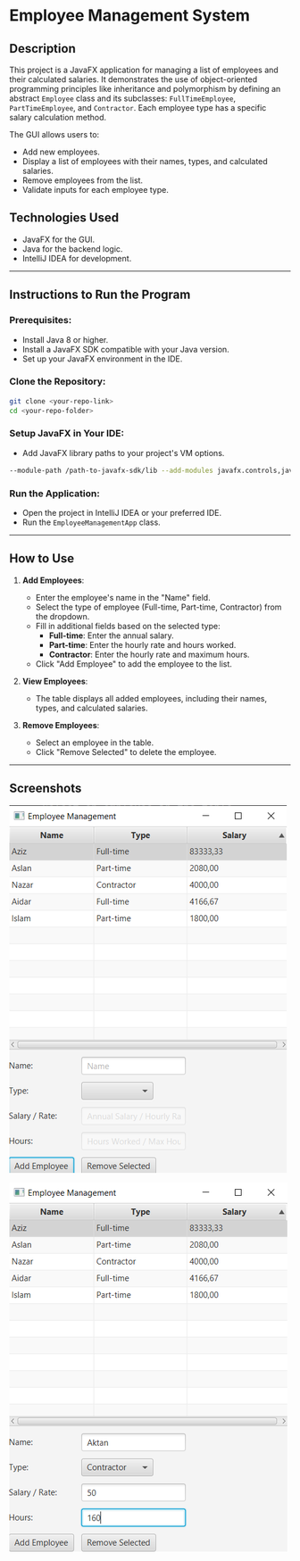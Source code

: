 # Employee Management System

## Description
This project is a JavaFX application for managing a list of employees and their calculated salaries. 
It demonstrates the use of object-oriented programming principles like inheritance and polymorphism 
by defining an abstract `Employee` class and its subclasses: `FullTimeEmployee`, `PartTimeEmployee`, 
and `Contractor`. Each employee type has a specific salary calculation method.

The GUI allows users to:
- Add new employees.
- Display a list of employees with their names, types, and calculated salaries.
- Remove employees from the list.
- Validate inputs for each employee type.

## Technologies Used
- JavaFX for the GUI.
- Java for the backend logic.
- IntelliJ IDEA for development.

---

## Instructions to Run the Program

### Prerequisites:
- Install Java 8 or higher.
- Install a JavaFX SDK compatible with your Java version.
- Set up your JavaFX environment in the IDE.

### Clone the Repository:
```bash
git clone <your-repo-link>
cd <your-repo-folder>
```

### Setup JavaFX in Your IDE:
- Add JavaFX library paths to your project's VM options.
```bash
--module-path /path-to-javafx-sdk/lib --add-modules javafx.controls,javafx.fxml
```

### Run the Application:
- Open the project in IntelliJ IDEA or your preferred IDE.
- Run the `EmployeeManagementApp` class.

---

## How to Use

1. **Add Employees**:
   - Enter the employee's name in the "Name" field.
   - Select the type of employee (Full-time, Part-time, Contractor) from the dropdown.
   - Fill in additional fields based on the selected type:
     - **Full-time**: Enter the annual salary.
     - **Part-time**: Enter the hourly rate and hours worked.
     - **Contractor**: Enter the hourly rate and maximum hours.
   - Click "Add Employee" to add the employee to the list.

2. **View Employees**:
   - The table displays all added employees, including their names, types, and calculated salaries.

3. **Remove Employees**:
   - Select an employee in the table.
   - Click "Remove Selected" to delete the employee.

---

## Screenshots

![img.png](img.png)

![img_1.png](img_1.png)

